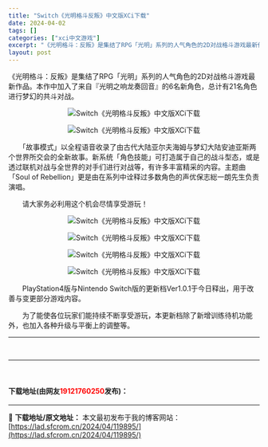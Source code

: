 ```yaml
---
title: "Switch《光明格斗反叛》中文版XCi下载"
date: 2024-04-02
tags: []
categories: ["xci中文游戏"]
excerpt: "《光明格斗：反叛》是集结了RPG「光明」系列的人气角色的2D对战格斗游戏最新作品。本作中加入了来自『光明之响龙奏回音』的6名新角色，总计有21名角色进行梦幻的共斗对战。 　　「故事模式」以全程语音收录了由古代大陆亚尔夫海姆与梦幻大陆安迪亚斯两个世界所交会的全新故事。新系统「角色技能」可打造属于自己的&hellip;"
layout: post
---
```


 <p>《光明格斗：反叛》是集结了RPG「光明」系列的人气角色的2D对战格斗游戏最新作品。本作中加入了来自『光明之响龙奏回音』的6名新角色，总计有21名角色进行梦幻的共斗对战。</p> <p align="center"><img border="0" original-image-height="1080" original-image-width="1920" src="https://lad.sfcrom.cn/wp-content/uploads/2024/04/20240401_660b403c227c4.webp" alt="Switch《光明格斗反叛》中文版XCi下载" /></p> <p align="center"><img border="0" original-image-height="1080" original-image-width="1920" src="https://lad.sfcrom.cn/wp-content/uploads/2024/04/20240401_660b403ed5ed1.webp" alt="Switch《光明格斗反叛》中文版XCi下载" /></p> <p>　　「故事模式」以全程语音收录了由古代大陆亚尔夫海姆与梦幻大陆安迪亚斯两个世界所交会的全新故事。新系统「角色技能」可打造属于自己的战斗型态，或是透过联机对战与全世界的对手们进行对战等，有许多丰富精采的内容。主题曲「Soul of Rebellion」更是由在系列中诠释过多数角色的声优保志総一朗先生负责演唱。</p> <p>　　请大家务必利用这个机会尽情享受游玩！</p> <p align="center"><img border="0" original-image-height="1080" original-image-width="1920" src="https://lad.sfcrom.cn/wp-content/uploads/2024/04/20240401_660b403f73e14.webp" alt="Switch《光明格斗反叛》中文版XCi下载" /></p> <p align="center"><img border="0" original-image-height="1080" original-image-width="1920" src="https://lad.sfcrom.cn/wp-content/uploads/2024/04/20240401_660b403fcaa31.webp" alt="Switch《光明格斗反叛》中文版XCi下载" /></p> <p align="center"><img border="0" original-image-height="1080" original-image-width="1920" src="https://lad.sfcrom.cn/wp-content/uploads/2024/04/20240401_660b40403cb68.webp" alt="Switch《光明格斗反叛》中文版XCi下载" /></p> <p align="center"><img border="0" original-image-height="1080" original-image-width="1920" src="https://lad.sfcrom.cn/wp-content/uploads/2024/04/20240401_660b4040ab692.webp" alt="Switch《光明格斗反叛》中文版XCi下载" /></p> <p>　　PlayStation4版与Nintendo Switch版的更新档Ver1.0.1于今日释出，用于改善与变更部分游戏内容。</p> <p>　　为了能使各位玩家们能持续不断享受游玩，本更新档除了新增训练待机功能外，也加入各种升级与平衡上的调整等。</p> <hr /> <p>&nbsp;</p> <hr /> <p>&nbsp;</p> <p><h4>下载地址(由网友<font color="red">19121760250</font>发布)：</h4></p> 

---
📖 **下载地址/原文地址：** 本文最初发布于我的博客网站：[https://lad.sfcrom.cn/2024/04/119895/](https://lad.sfcrom.cn/2024/04/119895/)

